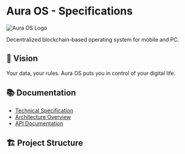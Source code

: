 # Aura OS - Specifications

![Aura OS Logo](https://via.placeholder.com/150x150/4F46E5/FFFFFF?text=Aura)

Decentralized blockchain-based operating system for mobile and PC.

## 🎯 Vision
Your data, your rules. Aura OS puts you in control of your digital life.

## 📚 Documentation
- [Technical Specification](./SPECIFICATION.md)
- [Architecture Overview](./ARCHITECTURE.md) 
- [API Documentation](./API/README.md)

## 🏗️ Project Structure
